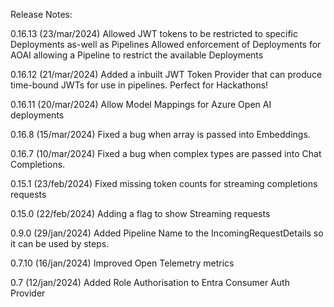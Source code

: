 Release Notes:

0.16.13 (23/mar/2024)
Allowed JWT tokens to be restricted to specific Deployments as-well as Pipelines
Allowed enforcement of Deployments for AOAI allowing a Pipeline to restrict the available Deployments

0.16.12 (21/mar/2024)
Added a inbuilt JWT Token Provider that can produce time-bound JWTs for use in pipelines. Perfect for Hackathons!

0.16.11 (20/mar/2024)
Allow Model Mappings for Azure Open AI deployments

0.16.8 (15/mar/2024)
Fixed a bug when array is passed into Embeddings.

0.16.7 (10/mar/2024)
Fixed a bug when complex types are passed into Chat Completions.

0.15.1 (23/feb/2024)
Fixed missing token counts for streaming completions requests

0.15.0 (22/feb/2024)
Adding a flag to show Streaming requests

0.9.0 (29/jan/2024)
Added Pipeline Name to the IncomingRequestDetails so it can be used by steps. 

0.7.10 (16/jan/2024)
Improved Open Telemetry metrics

0.7 (12/jan/2024)
Added Role Authorisation to Entra Consumer Auth Provider
